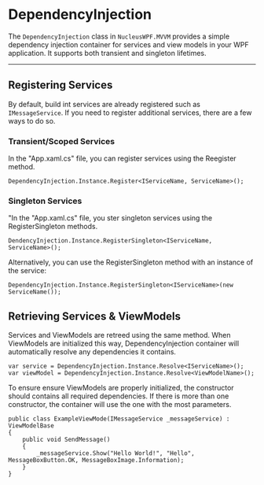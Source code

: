 # DependencyInjection

The `DependencyInjection` class in `NucleusWPF.MVVM` provides a simple dependency injection container for services and view models in your WPF application. It supports both transient and singleton lifetimes.

---

## Registering Services

By default, build int services are already registered such as `IMessageService`. If you need to register additional services, there are a few ways to do so.

### Transient/Scoped Services

In the "App.xaml.cs" file, you can register services using the Reegister method.
```
DependencyInjection.Instance.Register<IServiceName, ServiceName>();
```

### Singleton Services

"In the "App.xaml.cs" file, you ster singleton services using the RegisterSingleton methods.
```
DendencyInjection.Instance.RegisterSingleton<IServiceName, ServiceName>();
```

Alternatively, you can use the RegisterSingleton method with an instance of the service:
```
DependencyInjection.Instance.RegisterSingleton<IServiceName>(new ServiceName());
```

## Retrieving Services & ViewModels

Services and ViewModels are retreed using the same method.
When ViewModels are initialized this way, DependencyInjection container will automatically resolve any dependencies it contains.

```
var service = DependencyInjection.Instance.Resolve<IServiceName>();
var viewModel = DependencyInjection.Instance.Resolve<ViewModelName>();
```

To ensure ensure ViewModels are properly initialized, the constructor should contains all required dependencies. If there is more than one constructor, the container will use the one with the most parameters.

```
public class ExampleViewMode(IMessageService _messageService) : ViewModelBase
{
	public void SendMessage()
	{
		_messageService.Show("Hello World!", "Hello", MessageBoxButton.OK, MessageBoxImage.Information);
	}
}
```